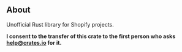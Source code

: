 ## About
Unofficial Rust library for Shopify projects.

**I consent to the transfer of this crate to the first person who asks help@crates.io for it.**
